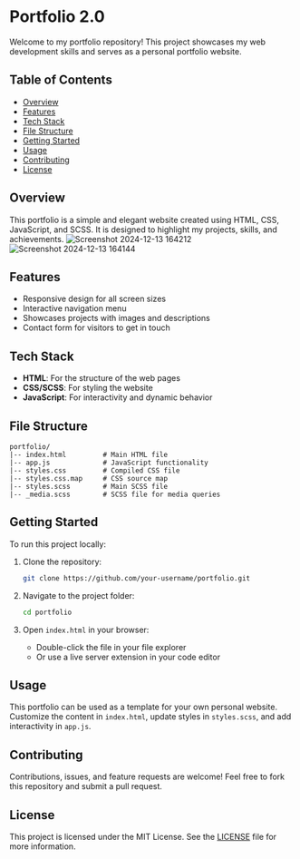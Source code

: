 # Portfolio 2.0

Welcome to my portfolio repository! This project showcases my web development skills and serves as a personal portfolio website.

## Table of Contents

- [Overview](#overview)
- [Features](#features)
- [Tech Stack](#tech-stack)
- [File Structure](#file-structure)
- [Getting Started](#getting-started)
- [Usage](#usage)
- [Contributing](#contributing)
- [License](#license)

## Overview

This portfolio is a simple and elegant website created using HTML, CSS, JavaScript, and SCSS. It is designed to highlight my projects, skills, and achievements.
![Screenshot 2024-12-13 164212](https://github.com/user-attachments/assets/68b6e059-a5a7-455f-be9e-6f53e635f9ef)
![Screenshot 2024-12-13 164144](https://github.com/user-attachments/assets/d9199adf-8e33-4265-b5d3-e68c412ab089)

## Features

- Responsive design for all screen sizes
- Interactive navigation menu
- Showcases projects with images and descriptions
- Contact form for visitors to get in touch

## Tech Stack

- **HTML**: For the structure of the web pages
- **CSS/SCSS**: For styling the website
- **JavaScript**: For interactivity and dynamic behavior

## File Structure

```
portfolio/
|-- index.html         # Main HTML file
|-- app.js             # JavaScript functionality
|-- styles.css         # Compiled CSS file
|-- styles.css.map     # CSS source map
|-- styles.scss        # Main SCSS file
|-- _media.scss        # SCSS file for media queries
```

## Getting Started

To run this project locally:

1. Clone the repository:
   ```bash
   git clone https://github.com/your-username/portfolio.git
   ```

2. Navigate to the project folder:
   ```bash
   cd portfolio
   ```

3. Open `index.html` in your browser:
   - Double-click the file in your file explorer
   - Or use a live server extension in your code editor

## Usage

This portfolio can be used as a template for your own personal website. Customize the content in `index.html`, update styles in `styles.scss`, and add interactivity in `app.js`.

## Contributing

Contributions, issues, and feature requests are welcome! Feel free to fork this repository and submit a pull request.

## License

This project is licensed under the MIT License. See the [LICENSE](LICENSE) file for more information.

 
